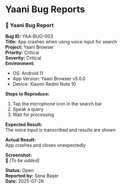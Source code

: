 # Yaani Bug Reports

### 🔹 Yaani Bug Report

**Bug ID:** YAA-BUG-003  
**Title:** App crashes when using voice input for search  
**Project:** Yaani Browser  
**Priority:** Critical  
**Severity:** Critical  
**Environment:**  
- OS: Android 11  
- App Version: Yaani Browser v5.0.0  
- Device: Xiaomi Redmi Note 10  

**Steps to Reproduce:**
1. Tap the microphone icon in the search bar  
2. Speak a query  
3. Wait for processing  

**Expected Result:**  
The voice input is transcribed and results are shown  

**Actual Result:**  
App crashes and closes unexpectedly  

**Screenshot:**  
📎 *[To be added]*

**Status:** Open  
**Reported by:** Sena Başer  
**Date:** 2025-07-26